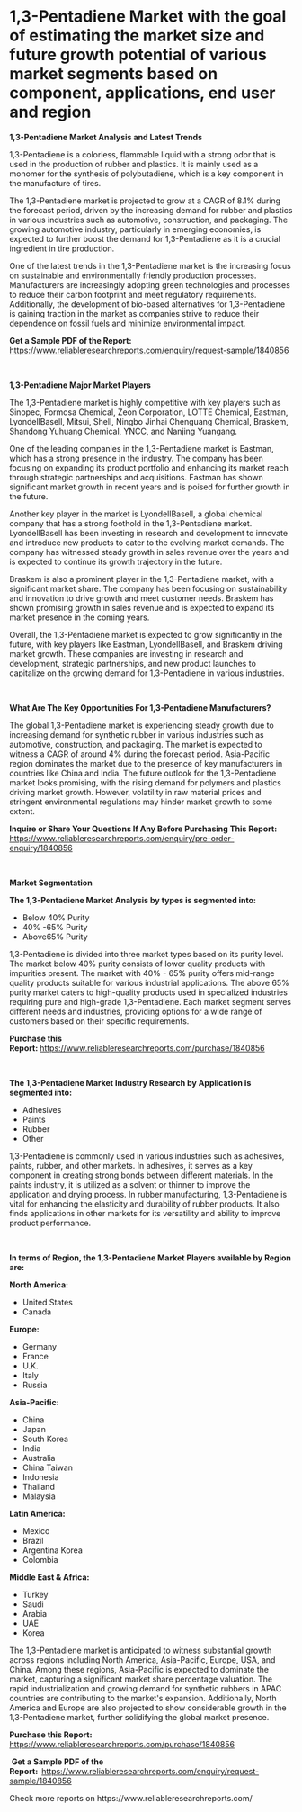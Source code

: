 <p><h1>1,3-Pentadiene Market with the goal of estimating the market size and future growth potential of various market segments based on component, applications, end user and region</h1></p><p><strong>1,3-Pentadiene Market Analysis and Latest Trends</strong></p>
<p><p>1,3-Pentadiene is a colorless, flammable liquid with a strong odor that is used in the production of rubber and plastics. It is mainly used as a monomer for the synthesis of polybutadiene, which is a key component in the manufacture of tires.</p><p>The 1,3-Pentadiene market is projected to grow at a CAGR of 8.1% during the forecast period, driven by the increasing demand for rubber and plastics in various industries such as automotive, construction, and packaging. The growing automotive industry, particularly in emerging economies, is expected to further boost the demand for 1,3-Pentadiene as it is a crucial ingredient in tire production.</p><p>One of the latest trends in the 1,3-Pentadiene market is the increasing focus on sustainable and environmentally friendly production processes. Manufacturers are increasingly adopting green technologies and processes to reduce their carbon footprint and meet regulatory requirements. Additionally, the development of bio-based alternatives for 1,3-Pentadiene is gaining traction in the market as companies strive to reduce their dependence on fossil fuels and minimize environmental impact.</p></p>
<p><strong>Get a Sample PDF of the Report:&nbsp;</strong> <a href="https://www.reliableresearchreports.com/enquiry/request-sample/1840856">https://www.reliableresearchreports.com/enquiry/request-sample/1840856</a></p>
<p>&nbsp;</p>
<p><strong>1,3-Pentadiene Major Market Players</strong></p>
<p><p>The 1,3-Pentadiene market is highly competitive with key players such as Sinopec, Formosa Chemical, Zeon Corporation, LOTTE Chemical, Eastman, LyondellBasell, Mitsui, Shell, Ningbo Jinhai Chenguang Chemical, Braskem, Shandong Yuhuang Chemical, YNCC, and Nanjing Yuangang.</p><p>One of the leading companies in the 1,3-Pentadiene market is Eastman, which has a strong presence in the industry. The company has been focusing on expanding its product portfolio and enhancing its market reach through strategic partnerships and acquisitions. Eastman has shown significant market growth in recent years and is poised for further growth in the future.</p><p>Another key player in the market is LyondellBasell, a global chemical company that has a strong foothold in the 1,3-Pentadiene market. LyondellBasell has been investing in research and development to innovate and introduce new products to cater to the evolving market demands. The company has witnessed steady growth in sales revenue over the years and is expected to continue its growth trajectory in the future.</p><p>Braskem is also a prominent player in the 1,3-Pentadiene market, with a significant market share. The company has been focusing on sustainability and innovation to drive growth and meet customer needs. Braskem has shown promising growth in sales revenue and is expected to expand its market presence in the coming years.</p><p>Overall, the 1,3-Pentadiene market is expected to grow significantly in the future, with key players like Eastman, LyondellBasell, and Braskem driving market growth. These companies are investing in research and development, strategic partnerships, and new product launches to capitalize on the growing demand for 1,3-Pentadiene in various industries.</p></p>
<p>&nbsp;</p>
<p><strong>What Are The Key Opportunities For 1,3-Pentadiene Manufacturers?</strong></p>
<p><p>The global 1,3-Pentadiene market is experiencing steady growth due to increasing demand for synthetic rubber in various industries such as automotive, construction, and packaging. The market is expected to witness a CAGR of around 4% during the forecast period. Asia-Pacific region dominates the market due to the presence of key manufacturers in countries like China and India. The future outlook for the 1,3-Pentadiene market looks promising, with the rising demand for polymers and plastics driving market growth. However, volatility in raw material prices and stringent environmental regulations may hinder market growth to some extent.</p></p>
<p><strong>Inquire or Share Your Questions If Any Before Purchasing This Report:</strong> <a href="https://www.reliableresearchreports.com/enquiry/pre-order-enquiry/1840856">https://www.reliableresearchreports.com/enquiry/pre-order-enquiry/1840856</a></p>
<p>&nbsp;</p>
<p><strong>Market Segmentation</strong></p>
<p><strong>The 1,3-Pentadiene Market Analysis by types is segmented into:</strong></p>
<p><ul><li>Below 40% Purity</li><li>40% -65% Purity</li><li>Above65% Purity</li></ul></p>
<p><p>1,3-Pentadiene is divided into three market types based on its purity level. The market below 40% purity consists of lower quality products with impurities present. The market with 40% - 65% purity offers mid-range quality products suitable for various industrial applications. The above 65% purity market caters to high-quality products used in specialized industries requiring pure and high-grade 1,3-Pentadiene. Each market segment serves different needs and industries, providing options for a wide range of customers based on their specific requirements.</p></p>
<p><strong>Purchase this Report:&nbsp;</strong><a href="https://www.reliableresearchreports.com/purchase/1840856">https://www.reliableresearchreports.com/purchase/1840856</a></p>
<p>&nbsp;</p>
<p><strong>The 1,3-Pentadiene Market Industry Research by Application is segmented into:</strong></p>
<p><ul><li>Adhesives</li><li>Paints</li><li>Rubber</li><li>Other</li></ul></p>
<p><p>1,3-Pentadiene is commonly used in various industries such as adhesives, paints, rubber, and other markets. In adhesives, it serves as a key component in creating strong bonds between different materials. In the paints industry, it is utilized as a solvent or thinner to improve the application and drying process. In rubber manufacturing, 1,3-Pentadiene is vital for enhancing the elasticity and durability of rubber products. It also finds applications in other markets for its versatility and ability to improve product performance.</p></p>
<p>&nbsp;</p>
<p><strong>In terms of Region, the 1,3-Pentadiene Market Players available by Region are:</strong></p>
<p>
    <p> <strong> North America: </strong>
        <ul>
            <li>United States</li>
            <li>Canada</li>
        </ul>
        </p> 
    <p> <strong> Europe: </strong>
        <ul>
            <li>Germany</li>
            <li>France</li>
            <li>U.K.</li>
            <li>Italy</li>
            <li>Russia</li>
        </ul>
        </p> 
    <p> <strong> Asia-Pacific: </strong>
        <ul>
            <li>China</li>
            <li>Japan</li>
            <li>South Korea</li>
            <li>India</li>
            <li>Australia</li>
            <li>China Taiwan</li>
            <li>Indonesia</li>
            <li>Thailand</li>
            <li>Malaysia</li>
        </ul>
        </p> 
    <p> <strong> Latin America: </strong>
        <ul>
            <li>Mexico</li>
            <li>Brazil</li>
            <li>Argentina Korea</li>
            <li>Colombia</li>
        </ul>
        </p> 
    <p> <strong> Middle East & Africa: </strong>
        <ul>
            <li>Turkey</li>
            <li>Saudi</li>
            <li>Arabia</li>
            <li>UAE</li>
            <li>Korea</li>
        </ul>
    </p>
    </p>
<p><p>The 1,3-Pentadiene market is anticipated to witness substantial growth across regions including North America, Asia-Pacific, Europe, USA, and China. Among these regions, Asia-Pacific is expected to dominate the market, capturing a significant market share percentage valuation. The rapid industrialization and growing demand for synthetic rubbers in APAC countries are contributing to the market's expansion. Additionally, North America and Europe are also projected to show considerable growth in the 1,3-Pentadiene market, further solidifying the global market presence.</p></p>
<p><strong>Purchase this Report: </strong><a href="https://www.reliableresearchreports.com/purchase/1840856">https://www.reliableresearchreports.com/purchase/1840856</a></p>
<p>&nbsp;<strong>Get a Sample PDF of the Report:&nbsp;&nbsp;</strong><a href="https://www.reliableresearchreports.com/enquiry/request-sample/1840856">https://www.reliableresearchreports.com/enquiry/request-sample/1840856</a></p>
<p><strong></strong></p>
<p>Check more reports on https://www.reliableresearchreports.com/</p>